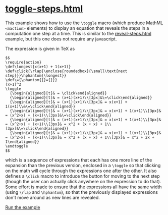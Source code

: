 # [toggle-steps.html](https://mathjax.github.io/mj3-demos/toggle-steps.html)

This example shows how to use the `\toggle` macro (which produce MathML `<maction>` elements) to display an equation that reveals the steps in a computation one step at a time.  This is similar to the [reveal-steps.html](reveal-steps.html) example, but this one does not require any javascript.

The expression is given in TeX as

```
$$
\require{action}
\def\longest{x(x+1) + 1(x+1)}
\def\click{\rlap{\enclose{roundedbox}{\small\text{next step}}}\hphantom{\longest}}
\def\={\phantom{{}={}}}
(x+1)^2
\toggle
  {\begin{aligned}[t]& = \click\end{aligned}}
  {\begin{aligned}[t]& = (x+1)(x+1)\\[3px]&\=\click\end{aligned}}
  {\begin{aligned}[t]& = (x+1)(x+1)\\[3px]& = x(x+1) + 1(x+1)\\&\=\click\end{aligned}}
  {\begin{aligned}[t]& = (x+1)(x+1)\\[3px]& = x(x+1) + 1(x+1)\\[3px]& = (x^2+x) + (x+1)\\[3px]&\=\click\end{aligned}}
  {\begin{aligned}[t]& = (x+1)(x+1)\\[3px]& = x(x+1) + 1(x+1)\\[3px]& = (x^2+x) + (x+1)\\[3px]& = x^2 + (x + x) + 1\\[3px]&\=\click\end{aligned}}
  {\begin{aligned}[t]& = (x+1)(x+1)\\[3px]& = x(x+1) + 1(x+1)\\[3px]& = (x^2+x) + (x+1)\\[3px]& = x^2 + (x + x) + 1\\[3px]& = x^2 + 2x + 1\end{aligned}}
\endtoggle
$$
```

which is a sequence of expressions that each has one more line of the expansion than the previous version, enclosed in a `\toggle` so that clicking on the math will cycle through the expressions one after the other.  It also defines a `\click` macro to introduce the button for moving to the next step (though the user can actually click anywhere on the expression to do that).  Some effort is made to ensure that the expressions all have the same width (using `\rlap` and `\hphantom`), so that the previously displayed expressions don't move around as new lines are revealed.

[Run the example](https://mathjax.github.io/mj3-demos/toggle-steps.html)
